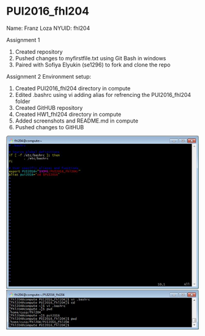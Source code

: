 # PUI2016_fhl204

Name: Franz Loza
NYUID: fhl204

Assignment 1
  1. Created repository 
  2. Pushed changes to myfirstfile.txt using Git Bash in windows
  3. Paired with Sofiya Elyukin (se1296) to fork and clone the repo

Assignment 2
Environment setup:
  1. Created PUI2016_fhl204 directory in compute
  2. Edited .bashrc using vi adding alias for refrencing the PUI2016_fhl204 folder
  3. Created GitHUB repository
  4. Created HW1_fhl204 directory in compute
  5. Added screenshots and README.md in compute
  6. Pushed changes to GitHUB
  
![Screenshot 1 Assignment 2: my .bashrc](bashrc_pui2016alias.jpg)
![Screenshot 2 Assignment 2: my succesfull commands using $PUI2016 and the pui2016 alias](aliasPUI2016.jpg)

